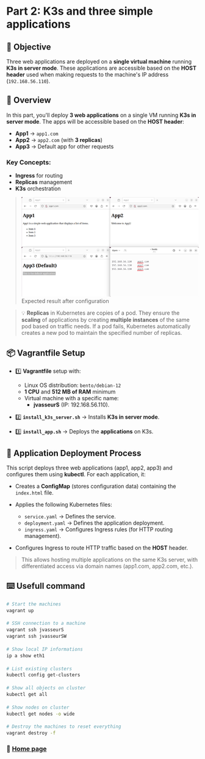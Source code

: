 # Part 2: K3s and three simple applications

## 🎯 Objective

Three web applications are deployed on a **single virtual machine** running **K3s in server mode**. These applications are accessible based on the **HOST header** used when making requests to the machine's IP address (`192.168.56.110`).

## 📑 Overview

In this part, you'll deploy **3 web applications** on a single VM running **K3s in server mode**. The apps will be accessible based on the **HOST header**:

- **App1** → `app1.com`
- **App2** → `app2.com` (with **3 replicas**)
- **App3** → Default app for other requests

### Key Concepts:
- **Ingress** for routing
- **Replicas** management
- **K3s** orchestration

> ![apps images](../images/p2_app.png)
> Expected result after configuration  

> 💡 **Replicas** in Kubernetes are copies of a pod. They ensure the **scaling** of applications by creating **multiple instances** of the same pod based on traffic needs. If a pod fails, Kubernetes automatically creates a new pod to maintain the specified number of replicas.

## 📦 Vagrantfile Setup

- 1️⃣ **Vagrantfile** setup with:
	- Linux OS distribution: `bento/debian-12`
	- **1 CPU** and **512 MB of RAM** minimum
	- Virtual machine with a specific name:
		- **jvasseurS** (IP: 192.168.56.110).

- 2️⃣ **`install_k3s_server.sh`** → Installs **K3s in server mode**.
- 3️⃣ **`install_app.sh`** → Deploys the **applications** on K3s.

## 📱 Application Deployment Process
This script deploys three web applications (app1, app2, app3) and configures them using **kubectl**. For each application, it:

- Creates a **ConfigMap** (stores configuration data) containing the `index.html` file.
- Applies the following Kubernetes files:
  - `service.yaml` → Defines the service.
  - `deployment.yaml` → Defines the application deployment.
  - `ingress.yaml` → Configures Ingress rules (for HTTP routing management).
  
- Configures Ingress to route HTTP traffic based on the **HOST** header.

> This allows hosting multiple applications on the same K3s server, with differentiated access via domain names (app1.com, app2.com, etc.).

## ⌨️ Usefull command

```sh
# Start the machines
vagrant up

# SSH connection to a machine
vagrant ssh jvasseurS
vagrant ssh jvasseurSW

# Show local IP informations
ip a show eth1

# List existing clusters
kubectl config get-clusters

# Show all objects on cluster
kubectl get all

# Show nodes on cluster
kubectl get nodes -o wide

# Destroy the machines to reset everything
vagrant destroy -f
```

### 📖 [Home page](https://github.com/vkerob/Inception-of-Things#readme)
